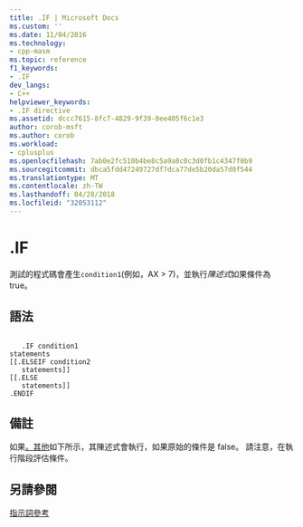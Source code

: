 ```yaml
---
title: .IF | Microsoft Docs
ms.custom: ''
ms.date: 11/04/2016
ms.technology:
- cpp-masm
ms.topic: reference
f1_keywords:
- .IF
dev_langs:
- C++
helpviewer_keywords:
- .IF directive
ms.assetid: dccc7615-8fc7-4829-9f39-0ee405f6c1e3
author: corob-msft
ms.author: corob
ms.workload:
- cplusplus
ms.openlocfilehash: 7ab0e2fc510b4be8c5a9a8c0c3d0fb1c4347f0b9
ms.sourcegitcommit: dbca5fdd47249727df7dca77de5b20da57d0f544
ms.translationtype: MT
ms.contentlocale: zh-TW
ms.lasthandoff: 04/28/2018
ms.locfileid: "32053112"
---
```

# <a name="if"></a>.IF
測試的程式碼會產生`condition1`(例如，AX > 7)，並執行*陳述式*如果條件為 true。  
  
## <a name="syntax"></a>語法  
  
```  
  
   .IF condition1   
statements  
[[.ELSEIF condition2   
   statements]]  
[[.ELSE  
   statements]]  
.ENDIF  
```  
  
## <a name="remarks"></a>備註  
 如果[。其他](../../assembler/masm/dot-else.md)如下所示，其陳述式會執行，如果原始的條件是 false。 請注意，在執行階段評估條件。  
  
## <a name="see-also"></a>另請參閱  
 [指示詞參考](../../assembler/masm/directives-reference.md)